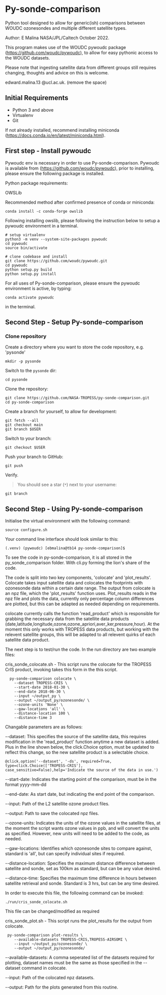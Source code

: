 # Py-sonde-comparison

Python tool designed to allow for generic(ish) comparisons between WOUDC ozonesondes and multiple different satellite types.

Author: E Malina NASA/JPL/Caltech October 2022.

This program makes use of the WOUDC pywoudc package (https://github.com/woudc/pywoudc), to allow for easy pythonic access to the WOUDC datasets.

Please note that ingesting satellite data from different groups still requires changing, thoughts and advice on this is welcome.

edward.malina.13 @ucl.ac.uk. (remove the space)



## Initial Requirements

- Python 3 and above
- Virtualenv
- Git

If not already installed, recommend installing miniconda (https://docs.conda.io/en/latest/miniconda.html).

## First step - Install pywoudc

Pywoudc env is necessary in order to use Py-sonde-comparison. Pywoudc is available from (https://github.com/woudc/pywoudc), prior to installing, please ensure the following package is installed.

Python package requirements:

OWSLib 

Recommended method after confirmed presence of conda or miniconda: 

```
conda install -c conda-forge owslib
```

Following installing owslib, please following the instruction below to setup a pywoudc environment in a terminal.

```
# setup virtualenv
python3 -m venv --system-site-packages pywoudc
cd pywoudc
source bin/activate

# clone codebase and install
git clone https://github.com/woudc/pywoudc.git
cd pywoudc
python setup.py build
python setup.py install
```



For all uses of Py-sonde-comparison, please ensure the pywoudc environment is active, by typing:

```
conda activate pywoudc 
```

in the terminal. 

## Second Step - Setup Py-sonde-comparison

### Clone repository

Create a directory where you want to store the code repository, e.g. 'pysonde'

```
mkdir -p pysonde
```

Switch to the `pysonde` dir:

```
cd pysonde
```

Clone the repository:

```
git clone https://github.com/NASA-TROPESS/py-sonde-comparison.git
cd py-sonde-comparison
```

Create a branch for yourself, to allow for development:

```
git fetch --all
git checkout main
git branch $USER
```

Switch to your branch:

```
git checkout $USER
```

Push your branch to GitHub:

```
git push
```

Verify.

> You should see a star (`*`) next to your username:

```
git branch
```



## Second Step - Using Py-sonde-comparison

Initialise the virtual environment with the following command:

```
source configure.sh
```

Your command line interface should look similar to this:

```
(.venv) (pywoudc) [ebmalina@tb14 py-sonde-comparison]$  
```

To see the code in py-sonde-comparison, it is all stored in the py_sonde_comparison folder. With cli.py forming the lion's share of the code. 

The code is split into two key components, 'colocate' and 'plot_results'. Colocate takes input satellite data and colocates the footprints with ozonesonde data within a certain date range. The output from colocate is an npz file, which the 'plot_results' function uses. Plot_results reads in the npz file and plots the data, currently only percentage column differences are plotted, but this can be adapted as needed depending on requirements.

colocate currently calls the function 'read_product' which is responsible for grabbing the necessary data from the satellite data products (date,latitude,longitude,ozone,ozone_apriori,aver_ker,pressure,hour). At the moment this only works with TROPESS data products, but working with the relevent satellite groups, this will be adapted to all relevent quirks of each satellite data product.  

The next step is to test/run the code. In the run directory are two example files:

cris_sonde_colocate.sh - This script runs the colocate for the TROPESS CrIS product, invoking takes this form in the this script.

```
  py-sonde-comparison colocate \
    --dataset TROPESS-CRIS \
    --start-date 2018-01-30 \
    --end-date 2018-06-30 \
    --input ~/output_py \
    --output ~/output_py/ozonesonde/ \
    --ozone-units 'None' \
    --gaw-locations 'all' \
    --distance-location 100 \
    --distance-time 3

```

Changable parameters are as follows:

--dataset: This specifies the source of the satellite data, this requires modification in the 'read_product' function anytime a new dataset is added. Plus in the line shown below, the click.Choice option, must be updated to reflect this change, so the new satellite product is a selectable choice.

```
@click.option('--dataset', '-ds', required=True, type=click.Choice(['TROPESS-CRIS'], case_sensitive=False),help='Indicate the source of the data in use.')
```

--start-date: Indicates the starting point of the comparison, must be in the format yyyy-mm-dd

--end-date: As start date, but indicating the end point of the comparison.

--input: Path of the L2 satellite ozone product files.

--output: Path to save the colocated npz files.

--ozone-units: Indicates the units of the ozone values in the satellite files, at the moment the script wants ozone values in ppb, and will convert the units as specified. However, new units will need to be added to the code, as needed.

--gaw-locations: Identifies which ozonesonde sites to compare against, standard is 'all', but can specify individual sites if required.

--distance-location: Specifies the maximum distance difference between satellite and sonde, set as 100km as standard, but can be any value desired.

--distance-time: Specifies the maximum time difference in hours between satellite retrieval and sonde. Standard is 3 hrs, but can be any time desired.

In order to execute this file, the following command can be invoked:

```
./run/cris_sonde_colocate.sh
```

This file can be changed/modified as required

cris_sonde_plot.sh - This script runs the plot_results for the output from colocate.

```
 py-sonde-comparison plot-results \
    --available-datasets TROPESS-CRIS,TROPESS-AIRSOMI \
    --input ~/output_py/ozonesonde/ \
    --output ~/output_py/ozonesonde/

```

--available-datasets: A comma seperated list of the datasets required for plotting, dataset names must be the same as those specified in the --dataset command in colocate.

--input: Path of the colocated npz datasets.

--output: Path for the plots generated from this routine. 
